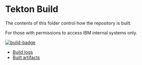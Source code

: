 # Tekton Build

The contents of this folder control how the repository is built.

For those with permissions to access IBM internal systems only.


[![build-badge](https://javadev-cicsk8s.hursley.ibm.com/samples-cics-java-liberty-springboot-jcics/main/build-info/build-status-badge.svg)](
https://javadev-cicsk8s.hursley.ibm.com/samples-cics-java-liberty-springboot-jcics/main/)

- [Build logs](https://javadev-cicsk8s.hursley.ibm.com/samples-cics-java-liberty-springboot-jcics/main/build-info/logs/)
- [Built artifacts](https://javadev-cicsk8s.hursley.ibm.com/samples-cics-java-liberty-springboot-jcics/main/artiifacts/)